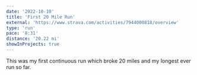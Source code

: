```yaml
---
date: '2022-10-10'
title: 'First 20 Mile Run'
external: 'https://www.strava.com/activities/7944000818/overview'
type: 'run'
pace: '8:31'
distance: '20.22 mi'
showInProjects: true
---
```


This was my first continuous run which broke 20 miles and my longest ever run so far.
